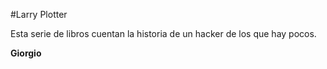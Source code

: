 #Larry Plotter

Esta serie de libros cuentan la historia de un hacker de los que hay pocos.

**Giorgio**
